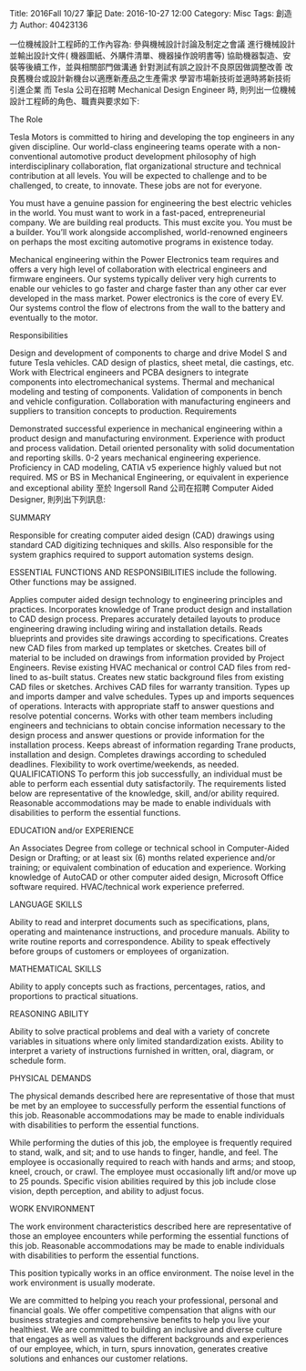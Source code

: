 Title: 2016Fall 10/27 筆記
Date: 2016-10-27 12:00
Category: Misc
Tags: 創造力
Author: 40423136



<!-- PELICAN_END_SUMMARY -->

一位機械設計工程師的工作內容為:
參與機械設計討論及制定之會議
進行機械設計並輸出設計文件( 機器圖紙、外購件清單、機器操作說明書等)
協助機器製造、安裝等後續工作，並與相關部門做溝通
針對測試有誤之設計不良原因做調整改善
改良舊機台或設計新機台以適應新產品之生產需求
學習市場新技術並適時將新技術引進企業
而 Tesla 公司在招聘 Mechanical Design Engineer 時, 則列出一位機械設計工程師的角色、職責與要求如下:

The Role

Tesla Motors is committed to hiring and developing the top engineers in any given discipline. Our world-class engineering teams operate with a non-conventional automotive product development philosophy of high interdisciplinary collaboration, flat organizational structure and technical contribution at all levels. You will be expected to challenge and to be challenged, to create, to innovate. These jobs are not for everyone.

You must have a genuine passion for engineering the best electric vehicles in the world. You must want to work in a fast-paced, entrepreneurial company. We are building real products. This must excite you. You must be a builder. You’ll work alongside accomplished, world-renowned engineers on perhaps the most exciting automotive programs in existence today.

Mechanical engineering within the Power Electronics team requires and offers a very high level of collaboration with electrical engineers and firmware engineers. Our systems typically deliver very high currents to enable our vehicles to go faster and charge faster than any other car ever developed in the mass market. Power electronics is the core of every EV. Our systems control the flow of electrons from the wall to the battery and eventually to the motor.

Responsibilities

Design and development of components to charge and drive Model S and future Tesla vehicles.
CAD design of plastics, sheet metal, die castings, etc.
Work with Electrical engineers and PCBA designers to integrate components into electromechanical systems.
Thermal and mechanical modeling and testing of components.
Validation of components in bench and vehicle configuration.
Collaboration with manufacturing engineers and suppliers to transition concepts to production.
Requirements

Demonstrated successful experience in mechanical engineering within a product design and manufacturing environment.
Experience with product and process validation.
Detail oriented personality with solid documentation and reporting skills.
0-2 years mechanical engineering experience.
Proficiency in CAD modeling, CATIA v5 experience highly valued but not required.
MS or BS in Mechanical Engineering, or equivalent in experience and exceptional ability
至於 Ingersoll Rand 公司在招聘 Computer Aided Designer, 則列出下列訊息:

SUMMARY

Responsible for creating computer aided design (CAD) drawings using standard CAD digitizing techniques and skills. Also responsible for the system graphics required to support automation systems design.

ESSENTIAL FUNCTIONS AND RESPONSIBILITIES include the following. Other functions may be assigned.

Applies computer aided design technology to engineering principles and practices.
Incorporates knowledge of Trane product design and installation to CAD design process.
Prepares accurately detailed layouts to produce engineering drawing including wiring and installation details.
Reads blueprints and provides site drawings according to specifications.
Creates new CAD files from marked up templates or sketches.
Creates bill of material to be included on drawings from information provided by Project Engineers.
Revise existing HVAC mechanical or control CAD files from red-lined to as-built status.
Creates new static background files from existing CAD files or sketches.
Archives CAD files for warranty transition.
Types up and imports damper and valve schedules.
Types up and imports sequences of operations.
Interacts with appropriate staff to answer questions and resolve potential concerns.
Works with other team members including engineers and technicians to obtain concise information necessary to the design process and answer questions or provide information for the installation process.
Keeps abreast of information regarding Trane products, installation and design.
Completes drawings according to scheduled deadlines.
Flexibility to work overtime/weekends, as needed.
QUALIFICATIONS To perform this job successfully, an individual must be able to perform each essential duty satisfactorily. The requirements listed below are representative of the knowledge, skill, and/or ability required. Reasonable accommodations may be made to enable individuals with disabilities to perform the essential functions.

EDUCATION and/or EXPERIENCE

An Associates Degree from college or technical school in Computer-Aided Design or Drafting; or at least six (6) months related experience and/or training; or equivalent combination of education and experience. Working knowledge of AutoCAD or other computer aided design, Microsoft Office software required. HVAC/technical work experience preferred.

LANGUAGE SKILLS

Ability to read and interpret documents such as specifications, plans, operating and maintenance instructions, and procedure manuals. Ability to write routine reports and correspondence. Ability to speak effectively before groups of customers or employees of organization.

MATHEMATICAL SKILLS

Ability to apply concepts such as fractions, percentages, ratios, and proportions to practical situations.

REASONING ABILITY

Ability to solve practical problems and deal with a variety of concrete variables in situations where only limited standardization exists. Ability to interpret a variety of instructions furnished in written, oral, diagram, or schedule form.

PHYSICAL DEMANDS

The physical demands described here are representative of those that must be met by an employee to successfully perform the essential functions of this job. Reasonable accommodations may be made to enable individuals with disabilities to perform the essential functions.

While performing the duties of this job, the employee is frequently required to stand, walk, and sit; and to use hands to finger, handle, and feel. The employee is occasionally required to reach with hands and arms; and stoop, kneel, crouch, or crawl. The employee must occasionally lift and/or move up to 25 pounds. Specific vision abilities required by this job include close vision, depth perception, and ability to adjust focus.

WORK ENVIRONMENT

The work environment characteristics described here are representative of those an employee encounters while performing the essential functions of this job. Reasonable accommodations may be made to enable individuals with disabilities to perform the essential functions.

This position typically works in an office environment. The noise level in the work environment is usually moderate.

We are committed to helping you reach your professional, personal and financial goals. We offer competitive compensation that aligns with our business strategies and comprehensive benefits to help you live your healthiest. We are committed to building an inclusive and diverse culture that engages as well as values the different backgrounds and experiences of our employee, which, in turn, spurs innovation, generates creative solutions and enhances our customer relations.
